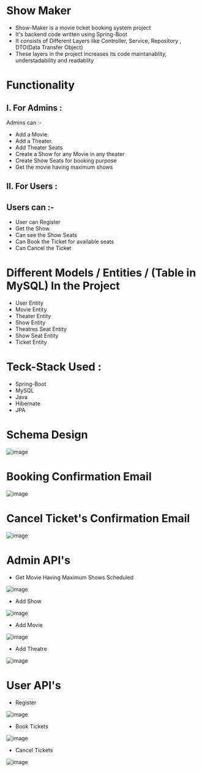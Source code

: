 
# Show Maker

* Show-Maker is a movie ticket booking system project
* It's backend code written using Spring-Boot
* It consists of Different Layers like Controller, Service, Repository , DTO(Data Transfer Object)
* These layers in the project increases its code maintanablity, understadability and readablity




# Functionality



## I. For Admins :
Admins can :-
- Add a Movie.
- Add a Theater.
- Add Theater Seats
- Create a Show for any Movie in any theater
- Create Show Seats for booking purpose
- Get the movie having maximum shows



## II. For Users :

## Users can :-
- User can Register
- Get the Show.
- Can see the Show Seats
- Can Book the Ticket for available seats
- Can Cancel the Ticket




# Different Models / Entities / (Table in MySQL) In the Project
- User Entity
- Movie Entity
- Theater Entity
- Show Entity
- Theatres Seat Entity
- Show Seat Entity
- Ticket Entity



# Teck-Stack Used :
- Spring-Boot
- MySQL
- Java
- Hibernate
- JPA

# Schema Design

![image](/screenshots/schema.png)








# Booking Confirmation Email

![image](/screenshots/confirm-mail.jpg)



# Cancel Ticket's Confirmation Email

![image]()



# Admin API's

- Get Movie Having Maximum Shows Scheduled



![image](/screenshots/get-shows-max.png)

- Add Show




![image](/screenshots/show-add.png)

- Add Movie



![image](/screenshots/movie-add.png)

- Add Theatre



![image](/screenshots/theatre-add.png)


# User API's

- Register




![image](/screenshots/user-register.png)

- Book Tickets




![image](/screenshots/ticket-book.png)

- Cancel Tickets




![image]()
